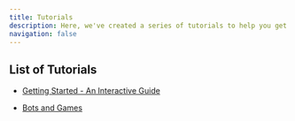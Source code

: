 ```yaml
---
title: Tutorials
description: Here, we've created a series of tutorials to help you get started with aos and build your first processes. These tutorials include interactive guides, code snippets, and examples to help you get comfortable with the aos environment.
navigation: false
---
```


## List of Tutorials

- [Getting Started - An Interactive Guide](/tutorials/begin/overview)

- [Bots and Games](/tutorials/bots-and-games/overview)
